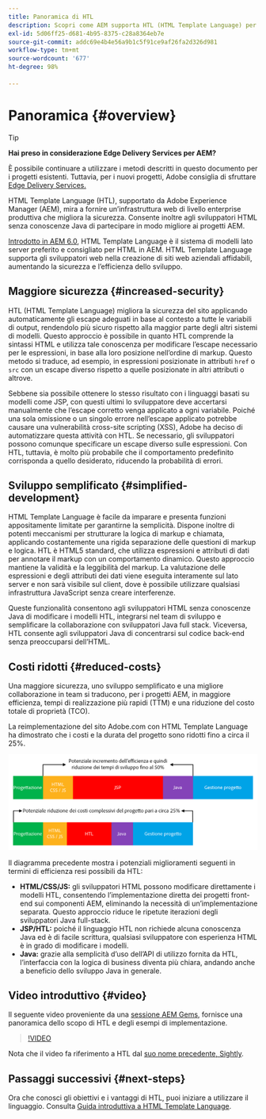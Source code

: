 ```yaml
---
title: Panoramica di HTL
description: Scopri come AEM supporta HTL (HTML Template Language) per fornire un’infrastruttura web di livello enterprise produttiva che migliora la sicurezza. Questa infrastruttura consente agli sviluppatori HTML senza conoscenze Java di partecipare in modo migliore ai progetti AEM.
exl-id: 5d06ff25-d681-4b95-8375-c28a8364eb7e
source-git-commit: addc69e4b4e56a9b1c5f91ce9af26fa2d326d981
workflow-type: tm+mt
source-wordcount: '677'
ht-degree: 98%

---
```



# Panoramica {#overview}

>[!TIP]
>
>**Hai preso in considerazione Edge Delivery Services per AEM?**
>
>È possibile continuare a utilizzare i metodi descritti in questo documento per i progetti esistenti. Tuttavia, per i nuovi progetti, Adobe consiglia di sfruttare [Edge Delivery Services.](https://experienceleague.adobe.com/it/docs/experience-manager-cloud-service/content/edge-delivery/overview)

HTML Template Language (HTL), supportato da Adobe Experience Manager (AEM), mira a fornire un’infrastruttura web di livello enterprise produttiva che migliora la sicurezza. Consente inoltre agli sviluppatori HTML senza conoscenze Java di partecipare in modo migliore ai progetti AEM.

[Introdotto in AEM 6.0](history.md), HTML Template Language è il sistema di modelli lato server preferito e consigliato per HTML in AEM. HTML Template Language supporta gli sviluppatori web nella creazione di siti web aziendali affidabili, aumentando la sicurezza e l’efficienza dello sviluppo.

## Maggiore sicurezza {#increased-security}

HTL (HTML Template Language) migliora la sicurezza del sito applicando automaticamente gli escape adeguati in base al contesto a tutte le variabili di output, rendendolo più sicuro rispetto alla maggior parte degli altri sistemi di modelli. Questo approccio è possibile in quanto HTL comprende la sintassi HTML e utilizza tale conoscenza per modificare l’escape necessario per le espressioni, in base alla loro posizione nell’ordine di markup. Questo metodo si traduce, ad esempio, in espressioni posizionate in attributi `href` o `src` con un escape diverso rispetto a quelle posizionate in altri attributi o altrove.

Sebbene sia possibile ottenere lo stesso risultato con i linguaggi basati su modelli come JSP, con questi ultimi lo sviluppatore deve accertarsi manualmente che l’escape corretto venga applicato a ogni variabile. Poiché una sola omissione o un singolo errore nell’escape applicato potrebbe causare una vulnerabilità cross-site scripting (XSS), Adobe ha deciso di automatizzare questa attività con HTL. Se necessario, gli sviluppatori possono comunque specificare un escape diverso sulle espressioni. Con HTL, tuttavia, è molto più probabile che il comportamento predefinito corrisponda a quello desiderato, riducendo la probabilità di errori.

## Sviluppo semplificato {#simplified-development}

HTML Template Language è facile da imparare e presenta funzioni appositamente limitate per garantirne la semplicità. Dispone inoltre di potenti meccanismi per strutturare la logica di markup e chiamata, applicando costantemente una rigida separazione delle questioni di markup e logica. HTL è HTML5 standard, che utilizza espressioni e attributi di dati per annotare il markup con un comportamento dinamico. Questo approccio mantiene la validità e la leggibilità del markup. La valutazione delle espressioni e degli attributi dei dati viene eseguita interamente sul lato server e non sarà visibile sul client, dove è possibile utilizzare qualsiasi infrastruttura JavaScript senza creare interferenze.

Queste funzionalità consentono agli sviluppatori HTML senza conoscenze Java di modificare i modelli HTL, integrarsi nel team di sviluppo e semplificare la collaborazione con sviluppatori Java full stack. Viceversa, HTL consente agli sviluppatori Java di concentrarsi sul codice back-end senza preoccuparsi dell’HTML.

## Costi ridotti {#reduced-costs}

Una maggiore sicurezza, uno sviluppo semplificato e una migliore collaborazione in team si traducono, per i progetti AEM, in maggiore efficienza, tempi di realizzazione più rapidi (TTM) e una riduzione del costo totale di proprietà (TCO).

La reimplementazione del sito Adobe.com con HTML Template Language ha dimostrato che i costi e la durata del progetto sono ridotti fino a circa il 25%.

![Aumento dell’efficienza e riduzione dei costi](assets/chlimage_1.png)

Il diagramma precedente mostra i potenziali miglioramenti seguenti in termini di efficienza resi possibili da HTL:

* **HTML/CSS/JS:** gli sviluppatori HTML possono modificare direttamente i modelli HTL, consentendo l’implementazione diretta dei progetti front-end sui componenti AEM, eliminando la necessità di un’implementazione separata. Questo approccio riduce le ripetute iterazioni degli sviluppatori Java full-stack.
* **JSP/HTL:** poiché il linguaggio HTL non richiede alcuna conoscenza Java ed è di facile scrittura, qualsiasi sviluppatore con esperienza HTML è in grado di modificare i modelli.
* **Java:** grazie alla semplicità d’uso dell’API di utilizzo fornita da HTL, l’interfaccia con la logica di business diventa più chiara, andando anche a beneficio dello sviluppo Java in generale.

## Video introduttivo {#video}

Il seguente video proveniente da una [sessione AEM Gems](https://experienceleague.adobe.com/it/docs/events/experience-manager-gems-recordings/gems2014/aem-introduction-to-htl), fornisce una panoramica dello scopo di HTL e degli esempi di implementazione.

>[!VIDEO](https://video.tv.adobe.com/v/19504/?quality=9)

Nota che il video fa riferimento a HTL dal [suo nome precedente, Sightly](history.md).

## Passaggi successivi {#next-steps}

Ora che conosci gli obiettivi e i vantaggi di HTL, puoi iniziare a utilizzare il linguaggio. Consulta [Guida introduttiva a HTML Template Language](getting-started.md).
